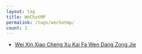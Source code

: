 ```yaml
---
layout: tag
title: WeChatMP
permalink: /tags/wechatmp/
count: 1
---
```


- [Wei Xin Xiao Cheng Xu Kai Fa Wen Dang Zong Jie ](http://yoursite.com/2018/03/26/%E5%BE%AE%E4%BF%A1%E5%B0%8F%E7%A8%8B%E5%BA%8F%E5%BC%80%E5%8F%91%E6%96%87%E6%A1%A3%E6%80%BB%E7%BB%93/)
